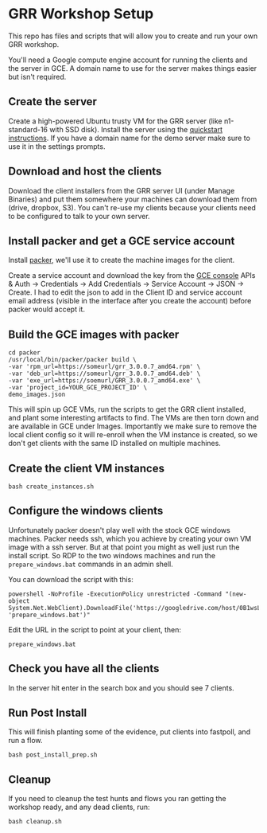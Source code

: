 # GRR Workshop Setup

This repo has files and scripts that will allow you to create and run your own GRR workshop.

You'll need a Google compute engine account for running the clients and the server in GCE. A domain name to use for the server makes things easier but isn't required.

## Create the server

Create a high-powered Ubuntu trusty VM for the GRR server (like n1-standard-16 with SSD disk). Install the server using the [quickstart instructions](https://github.com/google/grr-doc/blob/master/quickstart.adoc). If you have a domain name for the demo server make sure to use it in the settings prompts.

## Download and host the clients

Download the client installers from the GRR server UI (under Manage Binaries) and put them somewhere your machines can download them from (drive, dropbox, S3). You can't re-use my clients because your clients need to be configured to talk to your own server.

## Install packer and get a GCE service account

Install [packer](https://packer.io/), we'll use it to create the machine images for the client.

Create a service account and download the key from the [GCE console](https://console.developers.google.com) APIs & Auth -> Credentials -> Add Credentials -> Service Account -> JSON -> Create. I had to edit the json to add in the Client ID and service account email address (visible in the interface after you create the account) before packer would accept it.

## Build the GCE images with packer

```
cd packer
/usr/local/bin/packer/packer build \
-var 'rpm_url=https://someurl/grr_3.0.0.7_amd64.rpm' \
-var 'deb_url=https://someurl/grr_3.0.0.7_amd64.deb' \
-var 'exe_url=https://soemurl/GRR_3.0.0.7_amd64.exe' \
-var 'project_id=YOUR_GCE_PROJECT_ID' \
demo_images.json
```

This will spin up GCE VMs, run the scripts to get the GRR client installed, and plant some interesting artifacts to find. The VMs are then torn down and are available in GCE under Images. Importantly we make sure to remove the local client config so it will re-enroll when the VM instance is created, so we don't get clients with the same ID installed on multiple machines.

## Create the client VM instances

```
bash create_instances.sh
```
## Configure the windows clients

Unfortunately packer doesn't play well with the stock GCE windows machines.
Packer needs ssh, which you achieve by creating your own VM image with a ssh
server.  But at that point you might as well just run the install script. So RDP
to the two windows machines and run the `prepare_windows.bat` commands in an
admin shell.

You can download the script with this:
```
powershell -NoProfile -ExecutionPolicy unrestricted -Command "(new-object System.Net.WebClient).DownloadFile('https://googledrive.com/host/0B1wsLqFoT7i2fjI5TjYtUGZuVTBCTVNYWGpsNjZnc0tQLWROWW91WHlaaWV2YVprN2NOSEE/prepare_windows.bat', 'prepare_windows.bat')"
```
Edit the URL in the script to point at your client, then:

```
prepare_windows.bat
```

## Check you have all the clients

In the server hit enter in the search box and you should see 7 clients.

## Run Post Install

This will finish planting some of the evidence, put clients into fastpoll, and
run a flow.

```
bash post_install_prep.sh
```

## Cleanup

If you need to cleanup the test hunts and flows you ran getting the workshop
ready, and any dead clients, run:

```
bash cleanup.sh
```
